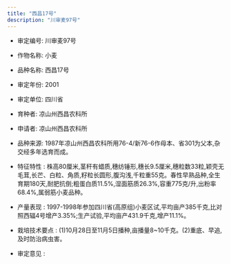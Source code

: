 ```yaml
---
title: "西昌17号"
description: "川审麦97号"
---
```

* 审定编号:  川审麦97号

*  作物名称:  小麦

*  品种名称:  西昌17号

*  审定年份:  2001

*  审定单位:  四川省

* 育种者:  凉山州西昌农科所

*  申请者:  凉山州西昌农科所

*  品种来源:  1987年凉山州西昌农科所用76-4/新76-6作母本、省301为父本,杂交经多年选育而成。

*  特征特性 : 
株高80厘米,茎秆有蜡质,穗纺锤形,穗长9.5厘米,穗粒数33粒,颖壳无毛茸,长芒、白粒、角质,籽粒长圆形,腹沟浅,千粒重55克。春性早熟品种,全生育期180天,耐肥抗倒;粗蛋白质11.5%,湿面筋质26.3%,容重775克/升,出粉率68.4%,属弱筋小麦品种。
 
*  产量表现 : 
1997-1998年参加四川省(高原组)小麦区试,平均亩产385千克,比对照西辐4号增产3.35%;生产试验,平均亩产431.9千克,增产11.1%。

*  栽培技术要点 : 
(1)10月28日至11月5日播种,亩播量8~10千克。(2)重底、早追,及时防治病虫害。

*  审定意见 : 

